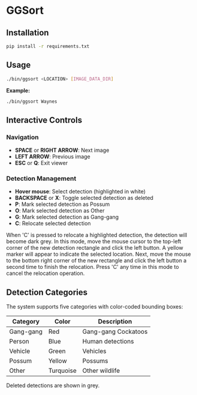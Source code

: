 # GGSort

## Installation

```bash
pip install -r requirements.txt
```

## Usage

```bash
./bin/ggsort <LOCATION> [IMAGE_DATA_DIR]
```
**Example:**
```bash
./bin/ggsort Waynes
```

## Interactive Controls

### Navigation
- **SPACE** or **RIGHT ARROW**: Next image
- **LEFT ARROW**: Previous image
- **ESC** or **Q**: Exit viewer

### Detection Management
- **Hover mouse**: Select detection (highlighted in white)
- **BACKSPACE** or **X**: Toggle selected detection as deleted
- **P**: Mark selected detection as Possum
- **O**: Mark selected detection as Other
- **G**: Mark selected detection as Gang-gang
- **C**: Relocate selected detection

When 'C' is pressed to relocate a highlighted detection, the detection will become dark grey. In this mode, move the mouse cursor to the top-left corner of the new detection rectangle and click the left button. A yellow marker will appear to indicate the selected location. Next, move the mouse to the bottom right corner of the new rectangle and click the left button a second time to finish the relocation. Press 'C' any time in this mode to cancel the relocation operation.

## Detection Categories

The system supports five categories with color-coded bounding boxes:

| Category | Color | Description |
|----------|-------|-------------|
| Gang-gang | Red | Gang-gang Cockatoos |
| Person | Blue | Human detections |
| Vehicle | Green | Vehicles |
| Possum | Yellow | Possums |
| Other | Turquoise | Other wildlife |

Deleted detections are shown in grey.
